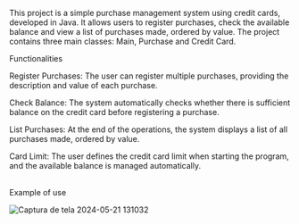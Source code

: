 This project is a simple purchase management system using credit cards, developed in Java. 
It allows users to register purchases, check the available balance and view a list of purchases made, ordered by value. 
The project contains three main classes: Main, Purchase and Credit Card.


Functionalities

Register Purchases: The user can register multiple purchases, providing the description and value of each purchase.

Check Balance: The system automatically checks whether there is sufficient balance on the credit card before registering a purchase.

List Purchases: At the end of the operations, the system displays a list of all purchases made, ordered by value.

Card Limit: The user defines the credit card limit when starting the program, and the available balance is managed automatically.

<br>
Example of use

![Captura de tela 2024-05-21 131032](https://github.com/Kaio-0708/ControlCart/assets/123708201/208c3006-f6ab-4709-929f-096fcb029fd4)
